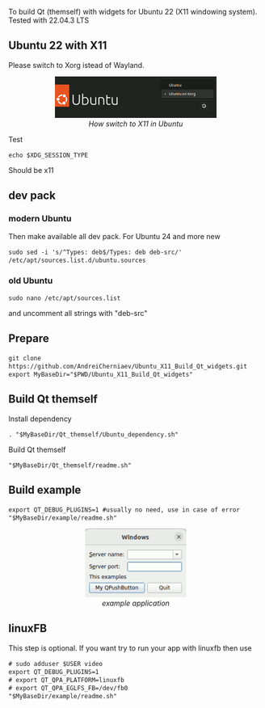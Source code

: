 To build Qt (themself) with widgets for Ubuntu 22 (X11 windowing system). Tested with 22.04.3 LTS

## Ubuntu 22 with X11
Please switch to Xorg istead of Wayland. 
<p align="center">
  <img alt="How switch to X11 in Ubuntu" src="img/How switch to X11 in Ubuntu.png" width="320">
  <br>
    <em>How switch to X11 in Ubuntu</em>
</p>

Test
```
echo $XDG_SESSION_TYPE
```
Should be x11  
## dev pack
### modern Ubuntu
Then make available all dev pack. For Ubuntu 24 and more new
```
sudo sed -i 's/^Types: deb$/Types: deb deb-src/' /etc/apt/sources.list.d/ubuntu.sources
```
### old Ubuntu
```
sudo nano /etc/apt/sources.list
```
and uncomment all strings with "deb-src"

## Prepare
```
git clone https://github.com/AndreiCherniaev/Ubuntu_X11_Build_Qt_widgets.git
export MyBaseDir="$PWD/Ubuntu_X11_Build_Qt_widgets"
```

## Build Qt themself
Install dependency
```
. "$MyBaseDir/Qt_themself/Ubuntu_dependency.sh"
```
Build Qt themself
```
"$MyBaseDir/Qt_themself/readme.sh"
```

## Build example
```
export QT_DEBUG_PLUGINS=1 #usually no need, use in case of error
"$MyBaseDir/example/readme.sh"
```

<p align="center">
  <img alt="This is how example application looks in Ubuntu" src="img/example window.png" width="200">
  <br>
    <em>example application</em>
</p>

## linuxFB
This step is optional. If you want try to run your app with linuxfb then use
```
# sudo adduser $USER video
export QT_DEBUG_PLUGINS=1
# export QT_QPA_PLATFORM=linuxfb
# export QT_QPA_EGLFS_FB=/dev/fb0
"$MyBaseDir/example/readme.sh"
```
